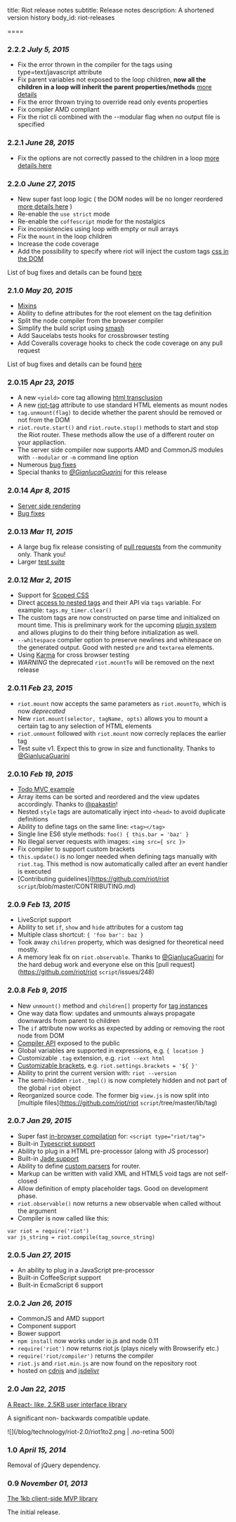 
title: Riot release notes
subtitle: Release notes
description: A shortened version history
body_id: riot-releases

====

### 2.2.2 *July 5, 2015*

- Fix the error thrown in the compiler for the tags using type=text/javascript attribute
- Fix parent variables not exposed to the loop children, __now all the children in a loop will inherit the parent properties/methods__ [more details](https://github.com/riot/riot/issues/896)
- Fix the error thrown trying to override read only events properties
- Fix compiler AMD compliant
- Fix the riot cli combined with the --modular flag when no output file is specified

### 2.2.1 *June 28, 2015*

- Fix the options are not correctly passed to the children in a loop [more details here](https://github.com/riot/riot/issues/884)

### 2.2.0 *June 27, 2015*

- New super fast loop logic ( the DOM nodes will be no longer reordered [more details here](https://github.com/riot/riot/issues/484) )
- Re-enable the `use strict` mode
- Re-enable the `coffescript` mode for the nostalgics
- Fix inconsistencies using loop with empty or null arrays
- Fix the `mount` in the loop children
- Increase the code coverage
- Add the possibility to specify where riot will inject the custom tags [css in the DOM](/riotjs/guide/#scoped-css)

List of bug fixes and details can be found [here](https://github.com/riot/riot/issues/773)

### 2.1.0 *May 20, 2015*

- [Mixins](/riotjs/guide/#mixins)
- Ability to define attributes for the root element on the tag definition
- Split the node compiler from the browser compiler
- Simplify the build script using [smash](https://github.com/mbostock/smash)
- Add Saucelabs tests hooks for crossbrowser testing
- Add Coveralls coverage hooks to check the code coverage on any pull request

List of bug fixes and details can be found [here](https://github.com/riot/riot/issues/648)

### 2.0.15 *Apr 23, 2015*

- A new `<yield>` core tag allowing [html transclusion](/riotjs/guide/#nested-html)
- A new [riot-tag](/riotjs/guide/#riot-tag) attribute to use standard HTML elements as mount nodes
- `tag.unmount(flag)` to decide whether the parent should be removed or not from the DOM
- `riot.route.start()` and `riot.route.stop()` methods to start and stop the Riot router. These methods allow the use of a different router on your appliaction.
- The server side compiiler now supports AMD and CommonJS modules with `--modular` or `-m` command line option
- Numerous [bug fixes](https://github.com/riot/riot/issues/584)
- Special thanks to *[@GianlucaGuarini](https://github.com/GianlucaGuarini)* for this release


### 2.0.14 *Apr 8, 2015*

- [Server side rendering](/riotjs/guide/#server-side)
- [Bug fixes](https://github.com/riot/riot/compare/v2.0.13...v2.0.14)

### 2.0.13 *Mar 11, 2015*

- A large bug fix release consisting of [pull requests](https://github.com/riot/riot/compare/v2.0.12...v2.0.13) from the community only. Thank you!
- Larger [test suite](https://github.com/riot/riot/tree/master/test)

### 2.0.12 *Mar 2, 2015*

- Support for [Scoped CSS](/riotjs/guide/#scoped-css)
- Direct [access to nested tags](/riotjs/api/#nested-tags) and their API via `tags` variable. For example: `tags.my_timer.clear()`
- The custom tags are now constructed on parse time and initialized on mount time. This is preliminary work for the upcoming [plugin system](https://github.com/riot/riot/issues/416) and allows plugins to do their thing before initialization as well.
- `--whitespace` compiler option to preserve newlines and whitespace on the generated output. Good with nested `pre` and `textarea` elements.
- Using [Karma](http://karma-runner.github.io/0.12/index.html) for cross browser testing
- *WARNING* the deprecated `riot.mountTo` will be removed on the next release


### 2.0.11 *Feb 23, 2015*

- `riot.mount` now accepts the same parameters as `riot.mountTo`, which is now *deprecated*
- New `riot.mount(selector, tagName, opts)` allows you to mount a certain tag to any selection of HTML elements
- `riot.unmount` followed with `riot.mount` now correcly replaces the earlier tag
- Test suite v1. Expect this to grow in size and functionality. Thanks to [@GianlucaGuarini](https://github.com/GianlucaGuarini)


### 2.0.10 *Feb 19, 2015*

- [Todo MVC example](https://github.com/txchen/feplay/tree/gh-pages/riot_todo)
- Array items can be sorted and reordered and the view updates accordingly. Thanks to [@pakastin](https://github.com/pakastin)!
- Nested `style` tags are automatically inject into `<head>` to avoid duplicate definitions
- Ability to define tags on the same line: `<tag></tag>`
- Single line ES6 style methods: `foo() { this.bar = 'baz' }`
- No illegal server requests with images: `<img src={ src }>`
- Fix compiler to support custom brackets
- `this.update()` is no longer needed when defining tags manually with `riot.tag`. This method is now automatically called after an event handler is executed
- [Contributing guidelines](https://github.com/riot/riot
`script`/blob/master/CONTRIBUTING.md)


### 2.0.9 *Feb 13, 2015*

- LiveScript support
- Ability to set `if`, `show` and `hide` attributes for a custom tag
- Multiple class shortcut: `{ 'foo bar': baz }`
- Took away `children` property, which was designed for theoretical need mostly.
- A memory leak fix on `riot.observable`. Thanks to [@GianlucaGuarini](https://github.com/GianlucaGuarini) for the hard debug work and everyone else on this [pull request](https://github.com/riot/riot
`script`/issues/248)


### 2.0.8 *Feb 9, 2015*

- New `unmount()` method and `children[]` property for [tag instances](/riotjs/api/#tag-instance)
- One way data flow: updates and unmounts always propagate downwards from parent to children
- The `if` attribute now works as expected by adding or removing the root node from DOM
- [Compiler API](/riotjs/api/#compiler) exposed to the public
- Global variables are supported in expressions, e.g. `{ location }`
- Customizable `.tag` extension, e.g. `riot --ext html`
- [Customizable brackets](/riotjs/api/#brackets), e.g. `riot.settings.brackets = '${ }'`
- Ability to print the current version with: `riot --version`
- The semi-hidden `riot._tmpl()` is now completely hidden and not part of the global `riot` object
- Reorganized source code. The former big `view.js` is now split into [multiple files](https://github.com/riot/riot
`script`/tree/master/lib/tag)


### 2.0.7 *Jan 29, 2015*

- Super fast [in-browser compilation](compile.html) for: `<script type="riot/tag">`
- Built-in [Typescript support](compiler.html#typescript)
- Ability to plug in a HTML pre-processor (along with JS processor)
- Built-in [Jade support](compiler.html#jade)
- Ability to define [custom parsers](api/#route-parser) for router.
- Markup can be written with valid XML and HTML5 void tags are not self-closed
- Allow definition of empty placeholder tags. Good on development phase.
- `riot.observable()` now returns a new observable when called without the argument
- Compiler is now called like this:


```
var riot = require('riot')
var js_string = riot.compile(tag_source_string)
```


### 2.0.5 *Jan 27, 2015*

- An ability to plug in a JavaScript pre-processor
- Built-in CoffeeScript support
- Built-in EcmaScript 6 support


### 2.0.2 *Jan 26, 2015*

- CommonJS and AMD support
- Component support
- Bower support
- `npm install` now works under io.js and node 0.11
- `require('riot')` now returns riot.js (plays nicely with Browserify etc.)
- `require('riot/compiler')` returns the compiler
- `riot.js` and `riot.min.js` are now found on the repository root
- hosted on [cdnjs](https://cdnjs.com/libraries/riot) and [jsdelivr](http://www.jsdelivr.com/#!riot)


### 2.0 *Jan 22, 2015*

[A React- like, 2.5KB user interface library](/blog/technology/riot-2.0/)

A significant non- backwards compatible update.

![](/blog/technology/riot-2.0/riot1to2.png | .no-retina 500)


### 1.0 *April 15, 2014*

Removal of jQuery dependency.


### 0.9 *November 01, 2013*

[The 1kb client-side MVP library](/blog/technology/riotjs-the-1kb-mvp-framework.html)

The initial release.
